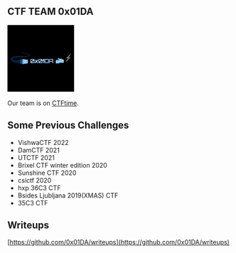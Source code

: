 ## CTF TEAM 0x01DA

![0x01DA Logo](/images/0x01DA.jpg "0x01DA Logo")

Our team is on [CTFtime](https://ctftime.org/team/104949).

## Some Previous Challenges

* VishwaCTF 2022
* DamCTF 2021
* UTCTF 2021
* Brixel CTF winter edition 2020
* Sunshine CTF 2020
* csictf 2020
* hxp 36C3 CTF
* Bsides Ljubljana 2019(XMAS) CTF
* 35C3 CTF

## Writeups

[https://github.com/0x01DA/writeups](https://github.com/0x01DA/writeups)
